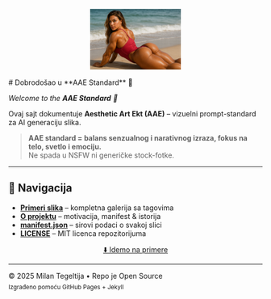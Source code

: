 <p align="center">
  <img src="images/logo.png" alt="AAE Logo" width="180"/>
</p># 
Dobrodošao u **AAE Standard** 🌟  
<span id="top"></span>

*Welcome to the **AAE Standard** 🌟*

Ovaj sajt dokumentuje **Aesthetic Art Ekt (AAE)** – vizuelni prompt-standard za AI generaciju slika.

> **AAE standard = balans senzualnog i narativnog izraza, fokus na telo, svetlo i emociju.**  
> Ne spada u NSFW ni generičke stock-fotke.

---

## 📂 Navigacija

- **[Primeri slika](examples.md)** – kompletna galerija sa tagovima  
- **[O projektu](about.md)** – motivacija, manifest &amp; istorija  
- **[manifest.json](manifest.json)** – sirovi podaci o svakoj slici  
- **[LICENSE](LICENSE)** – MIT licenca repozitorijuma  

<p align="center">
  <a href="examples.md">⬇️ Idemo na primere</a>
</p>

---

© 2025 Milan Tegeltija • Repo je Open Source  
<sub>Izgrađeno pomoću GitHub Pages + Jekyll</sub>

